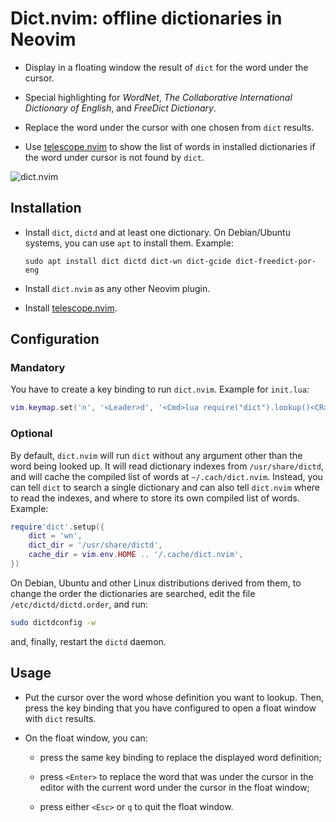 # Dict.nvim: offline dictionaries in Neovim

  - Display in a floating window the result of `dict` for the word under the cursor.

  - Special highlighting for _WordNet_, _The Collaborative International
    Dictionary of English_, and _FreeDict Dictionary_.

  - Replace the word under the cursor with one chosen from `dict` results.

  - Use [telescope.nvim](https://github.com/nvim-telescope/telescope.nvim) to
    show the list of words in installed dictionaries if the word under cursor
    is not found by `dict`.

![dict.nvim](https://raw.githubusercontent.com/jalvesaq/dict.nvim/screenshot.jpg "A dictionary entry in a float window")

## Installation

  - Install `dict`, `dictd` and at least one dictionary.
    On Debian/Ubuntu systems, you can use `apt` to install them. Example:

    ```
    sudo apt install dict dictd dict-wn dict-gcide dict-freedict-por-eng
    ```

  - Install `dict.nvim` as any other Neovim plugin.

  - Install [telescope.nvim](https://github.com/nvim-telescope/telescope.nvim).

## Configuration

### Mandatory

You have to create a key binding to run `dict.nvim`. Example for `init.lua`:

```lua
vim.keymap.set('n', '<Leader>d', '<Cmd>lua require("dict").lookup()<CR>')
```

### Optional

By default, `dict.nvim` will run `dict` without any argument other than the word
being looked up. It will read dictionary indexes from `/usr/share/dictd`,
and will cache the compiled list of words at `~/.cach/dict.nvim`. Instead,
you can tell `dict` to search a single dictionary and can also tell
`dict.nvim` where to read the indexes, and where to store its own compiled
list of words. Example:

```lua
require'dict'.setup({
    dict = 'wn',
    dict_dir = '/usr/share/dictd',
    cache_dir = vim.env.HOME .. '/.cache/dict.nvim',
})
```

On Debian, Ubuntu and other Linux distributions derived from them, to change
the order the dictionaries are searched, edit the file
`/etc/dictd/dictd.order`, and run:

```sh
sudo dictdconfig -w
```

and, finally, restart the `dictd` daemon.

## Usage

- Put the cursor over the word whose definition you want to lookup. Then,
  press the key binding that you have configured to open a float window with
  `dict` results.

- On the float window, you can:

  - press the same key binding to replace the displayed word definition;

  - press `<Enter>` to replace the word that was under the cursor in the
    editor with the current word under the cursor in the float window;

  - press either `<Esc>` or `q` to quit the float window.
